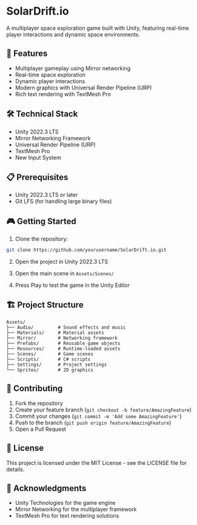 # SolarDrift.io

A multiplayer space exploration game built with Unity, featuring real-time player interactions and dynamic space environments.

## 🚀 Features

- Multiplayer gameplay using Mirror networking
- Real-time space exploration
- Dynamic player interactions
- Modern graphics with Universal Render Pipeline (URP)
- Rich text rendering with TextMesh Pro

## 🛠️ Technical Stack

- Unity 2022.3 LTS
- Mirror Networking Framework
- Universal Render Pipeline (URP)
- TextMesh Pro
- New Input System

## 📋 Prerequisites

- Unity 2022.3 LTS or later
- Git LFS (for handling large binary files)

## 🎮 Getting Started

1. Clone the repository:
```bash
git clone https://github.com/yourusername/SolarDrift.io.git
```

2. Open the project in Unity 2022.3 LTS

3. Open the main scene in `Assets/Scenes/`

4. Press Play to test the game in the Unity Editor

## 🏗️ Project Structure

```
Assets/
├── Audio/         # Sound effects and music
├── Materials/     # Material assets
├── Mirror/        # Networking framework
├── Prefabs/       # Reusable game objects
├── Resources/     # Runtime-loaded assets
├── Scenes/        # Game scenes
├── Scripts/       # C# scripts
├── Settings/      # Project settings
└── Sprites/       # 2D graphics
```

## 🤝 Contributing

1. Fork the repository
2. Create your feature branch (`git checkout -b feature/AmazingFeature`)
3. Commit your changes (`git commit -m 'Add some AmazingFeature'`)
4. Push to the branch (`git push origin feature/AmazingFeature`)
5. Open a Pull Request

## 📝 License

This project is licensed under the MIT License - see the LICENSE file for details.

## 🙏 Acknowledgments

- Unity Technologies for the game engine
- Mirror Networking for the multiplayer framework
- TextMesh Pro for text rendering solutions

